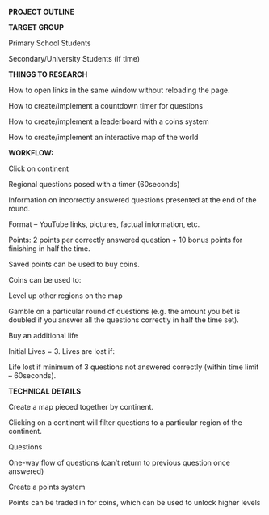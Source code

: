 **PROJECT OUTLINE** 

**TARGET GROUP** 

Primary School Students 

Secondary/University Students (if time) 

 

**THINGS TO RESEARCH** 

How to open links in the same window without reloading the page. 

How to create/implement a countdown timer for questions 

How to create/implement a leaderboard with a coins system 

How to create/implement an interactive map of the world 

 

**WORKFLOW:** 

Click on continent 

Regional questions posed with a timer (60seconds)  

Information on incorrectly answered questions presented at the end of the round. 

Format – YouTube links, pictures, factual information, etc. 

Points: 2 points per correctly answered question + 10 bonus points for finishing in half the time. 

Saved points can be used to buy coins. 

Coins can be used to: 

Level up other regions on the map 

Gamble on a particular round of questions (e.g. the amount you bet is doubled if you answer all the questions correctly in half the time set). 

Buy an additional life 

Initial Lives = 3. Lives are lost if: 

Life lost if minimum of 3 questions not answered correctly (within time limit – 60seconds). 

 

 

**TECHNICAL DETAILS** 

Create a map pieced together by continent. 

Clicking on a continent will filter questions to a particular region of the continent. 

Questions 

One-way flow of questions (can’t return to previous question once answered) 

Create a points system 

Points can be traded in for coins, which can be used to unlock higher levels 
